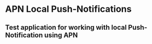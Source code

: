 # APN Local Push-Notifications

## Test application for working with local Push-Notification using APN
